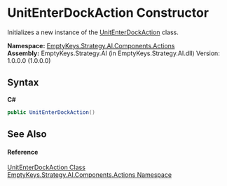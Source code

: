 # UnitEnterDockAction Constructor 
 

Initializes a new instance of the <a href="T_EmptyKeys_Strategy_AI_Components_Actions_UnitEnterDockAction">UnitEnterDockAction</a> class.

**Namespace:**&nbsp;<a href="N_EmptyKeys_Strategy_AI_Components_Actions">EmptyKeys.Strategy.AI.Components.Actions</a><br />**Assembly:**&nbsp;EmptyKeys.Strategy.AI (in EmptyKeys.Strategy.AI.dll) Version: 1.0.0.0 (1.0.0.0)

## Syntax

**C#**<br />
``` C#
public UnitEnterDockAction()
```


## See Also


#### Reference
<a href="T_EmptyKeys_Strategy_AI_Components_Actions_UnitEnterDockAction">UnitEnterDockAction Class</a><br /><a href="N_EmptyKeys_Strategy_AI_Components_Actions">EmptyKeys.Strategy.AI.Components.Actions Namespace</a><br />